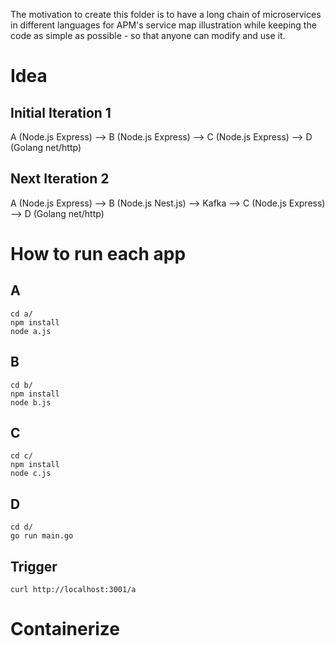 The motivation to create this folder is to have a long chain of microservices in different languages for APM's service map illustration while keeping the code as simple as possible - so that anyone can modify and use it.

# Idea
## Initial Iteration 1
A (Node.js Express) --> B (Node.js Express) --> C (Node.js Express) --> D (Golang net/http)

## Next Iteration 2
A (Node.js Express) --> B (Node.js Nest.js) --> Kafka --> C (Node.js Express) --> D (Golang net/http)

# How to run each app
## A
```
cd a/
npm install
node a.js
```

## B
```
cd b/
npm install
node b.js
```

## C
```
cd c/
npm install
node c.js
```

## D
```
cd d/
go run main.go
```

## Trigger
```
curl http://localhost:3001/a
```

# Containerize